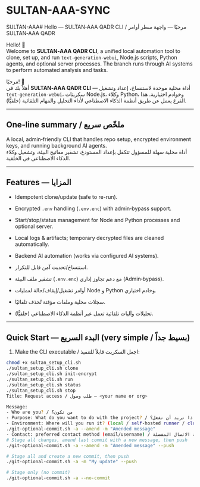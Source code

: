 # SULTAN-AAA-SYNC
SULTAN-AAA# Hello — SULTAN‑AAA QADR CLI / مرحبًا — واجهة سطر أوامر SULTAN‑AAA QADR

Hello! 👋  
Welcome to **SULTAN‑AAA QADR CLI**, a unified local automation tool to clone, set up, and run `text-generation-webui`, Node.js scripts, Python agents, and optional server processes. The branch runs through AI systems to perform automated analysis and tasks.

مرحبًا! 👋  
أهلاً بك في **SULTAN‑AAA QADR CLI** — أداة محلية موحدة لاستنساخ، إعداد وتشغيل `text-generation-webui`، سكربتات Node.js، وكلاء Python، وخوادم اختيارية. هذا الفرع يعمل عن طريق أنظمة الذكاء الاصطناعي لأداء التحليل والمهام التلقائية (خلفيًّا).

---

## One-line summary / ملخّص سريع
A local, admin‑friendly CLI that handles repo setup, encrypted environment keys, and running background AI agents.  
أداة محلية سهلة للمسؤول تتكفل بإعداد المستودع، تشفير مفاتيح البيئة، وتشغيل وكلاء الذكاء الاصطناعي في الخلفية.

---

## Features — المزايا
- Idempotent clone/update (safe to re-run).  
- Encrypted `.env` handling (`.env.enc`) with admin‑bypass support.  
- Start/stop/status management for Node and Python processes and optional server.  
- Local logs & artifacts; temporary decrypted files are cleaned automatically.  
- Backend AI automation (works via configured AI systems).  

- استنساخ/تحديث آمن قابل للتكرار.  
- تشفير ملف البيئة (`.env.enc`) مع دعم تجاوز إداري (Admin‑bypass).  
- أوامر تشغيل/إيقاف/حالة لعمليات Node و Python وخادم اختياري.  
- سجلات محلية وملفات مؤقتة تُحذف تلقائيًا.  
- تحليلات وآليات تلقائية تعمل عبر أنظمة الذكاء الاصطناعي (خلفيًّا).

---

## Quick Start — البدء السريع (very simple / بسيط جداً)

1. Make the CLI executable / اجعل السكربت قابلاً للتنفيذ:
```bash
chmod +x sultan_setup_cli.sh
./sultan_setup_cli.sh clone
./sultan_setup_cli.sh init-encrypt
./sultan_setup_cli.sh run
./sultan_setup_cli.sh status
./sultan_setup_cli.sh stop
Title: Request access / طلب وصول — <your name or org>

Message:
- Who are you? / من تكون؟
- Purpose: What do you want to do with the project? / الغرض: ماذا تريد أن تفعل؟
- Environment: Where will you run it? (local / self-hosted runner / cloud) / أين ستشغله؟
./git-optional-commit.sh -a --amend -m "Amended message"
- Contact: preferred contact method (email/username) / وسيلة الاتصال المفضلة
# Stage all changes, amend last commit with a new message, then push
./git-optional-commit.sh -a --amend -m "Amended message" --push

# Stage all and create a new commit, then push
./git-optional-commit.sh -a -m "My update" --push

# Stage only (no commit)
./git-optional-commit.sh -a --no-commit